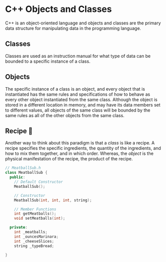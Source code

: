 # C++ Objects and Classes

C++ is an object-oriented language and objects and classes are the primary data structure for manipulating data in the programming language.

## Classes
Classes are used as an instruction manual for what type of data can be bounded to a specific instance of a class. 

## Objects
The specific instance of a class is an object, and every object that is instantiated has the same rules and specifications of how to behave as every other object instantiated from the same class. Although the object is stored in a different location in memory, and may have its data members set to different values, all objects of the same class will be bounded by the same rules as all of the other objects from the same class.

## Recipe 🍜
Another way to think about this paradigm is that a _class_ is like a recipe. A recipe specifies the specific ingredients, the quantity of the ingredients, and how to mix them together, and in which order. Whereas, the _object_ is the physical manifestation of the recipe, the product of the recipe.

```cpp
// MeatballSub.h
class MeatballSub {
  public:
    // Default Constructor
    MeatballSub();

    // Constructor
    MeatballSub(int, int, int, string);

    // Member Functions
    int getMeatballs();
    void setMeatballs(int);

  private:
    int _meatballs;
    int _ouncesMarinara;
    int _cheeseSlices;
    string _typeBread;

}
```